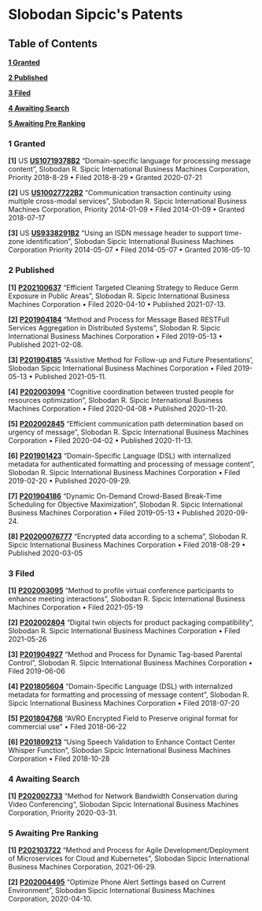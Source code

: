# Slobodan Sipcic's Patents

## Table of Contents

[<b>1 Granted</b>](#1-granted)

[<b>2 Published</b>](#2-published)

[<b>3 Filed</b>](#3-filed)

[<b>4 Awaiting Search</b>](#4-awaiting-search)

[<b>5 Awaiting Pre Ranking</b>](#5-awaiting-pre-ranking)



### 1 Granted

**[1]**	US **[US10719378B2](https://patents.justia.com/patent/10719378)** “Domain-specific language for processing message content”, Slobodan R. Sipcic International Business Machines Corporation, Priority 2018-8-29 • Filed 2018-8-29 • Granted 2020-07-21

**[2]**	US **[US10027722B2](https://patentimages.storage.googleapis.com/ae/24/ae/6931c226e4a159/US10027722.pdf)** “Communication transaction continuity using multiple cross-modal services”, Slobodan R. Sipcic International Business Machines Corporation, Priority 2014-01-09 • Filed 2014-01-09 • Granted 2018-07-17

**[3]**	US **[US9338291B2](https://patentimages.storage.googleapis.com/4d/b0/49/7eface0bfeeefe/US9338291.pdf)** “Using an ISDN message header to support time-zone identification”, Slobodan Sipcic International Business Machines Corporation Priority 2014-05-07 • Filed 2014-05-07 • Granted 2016-05-10


### 2 Published

**[1]**	**[P202100637](https://ibm.anaqua.com/anaqua/Survey/Survey.aspx?SurveyAnswerGroupId=96091861)** “Efficient Targeted Cleaning Strategy to Reduce Germ Exposure in Public Areas”, Slobodan R. Sipcic International Business Machines Corporation • Filed 2020-04-10 • Published 2021-07-13.

**[2]**	**[P201904184](https://ibm.anaqua.com/anaqua/Survey/Survey.aspx?SurveyAnswerGroupId=95667229)** “Method and Process for Message Based RESTFull Services Aggregation in Distributed Systems”, Slobodan R. Sipcic International Business Machines Corporation • Filed 2019-05-13 • Published 2021-02-08.

**[3]**	**[P201904185](https://ibm.anaqua.com/anaqua/Survey/Survey.aspx?SurveyAnswerGroupId=95667130)** “Assistive Method for Follow-up and Future Presentations’, Slobodan Sipcic International Business Machines Corporation • Filed 2019-05-13 • Published 2021-05-11.

**[4]**	**[P202003094](https://ibm.anaqua.com/anaqua/Survey/Survey.aspx?SurveyAnswerGroupId=96088772)** “Cognitive coordination between trusted people for resources optimization”, Slobodan R. Sipcic International Business Machines Corporation • Filed 2020-04-08 • Published 2020-11-20.

**[5]**	**[P202002845](https://ibm.anaqua.com/anaqua/Survey/Survey.aspx?SurveyAnswerGroupId=96083820)** “Efficient communication path determination based on urgency of message”, Slobodan R. Sipcic International Business Machines Corporation • Filed 2020-04-02 • Published 2020-11-13.

**[6]** **[P201901423](https://ibm.anaqua.com/anaqua/Survey/Survey.aspx?SurveyAnswerGroupId=95334207)** “Domain-Specific Language (DSL) with internalized metadata for authenticated formatting and processing of message content”, Slobodan R. Sipcic International Business Machines Corporation • Filed 2019-02-20 • Published 2020-09-29.

**[7]** **[P201904186](https://ibm.anaqua.com/anaqua/Survey/Survey.aspx?SurveyAnswerGroupId=95667073)** “Dynamic On-Demand Crowd-Based Break-Time Scheduling for Objective Maximization”, Slobodan R. Sipcic International Business Machines Corporation • Filed 2019-05-13 • Published 2020-09-24.

**[8]** **[P20200076777](https://patents.justia.com/patent/20200076777)** “Encrypted data according to a schema”, Slobodan R. Sipcic International Business Machines Corporation • Filed 2018-08-29 • Published 2020-03-05


### 3 Filed

**[1]**	**[P202003095](https://ibm.anaqua.com/anaqua/Survey/Survey.aspx?SurveyAnswerGroupId=96088780)** “Method to profile virtual conference participants to enhance meeting interactions”, Slobodan R. Sipcic International Business Machines Corporation • Filed 2021-05-19

**[2]**	**[P202002804](https://ibm.anaqua.com/anaqua/Survey/Survey.aspx?SurveyAnswerGroupId=96081540)** “Digital twin objects for product packaging compatibility”, Slobodan R. Sipcic International Business Machines Corporation • Filed 2021-05-26

**[3]**	**[P201904927](https://ibm.anaqua.com/anaqua/Survey/Survey.aspx?SurveyAnswerGroupId=95703253)** “Method and Process for Dynamic Tag-based Parental Control”, Slobodan R. Sipcic International Business Machines Corporation • Filed 2019-06-06

**[4]**	**[P201805604](https://ibm.anaqua.com/anaqua/Survey/Survey.aspx?SurveyAnswerGroupId=95076524)** “Domain-Specific Language (DSL) with internalized metadata for formatting and processing of message content”, Slobodan R. Sipcic International Business Machines Corporation • Filed 2018-07-20

**[5]**	**[P201804768](https://ibm.anaqua.com/anaqua/Survey/Survey.aspx?SurveyAnswerGroupId=95037801)** “AVRO Encrypted Field to Preserve original format for commercial use” • Filed 2018-06-22

**[6]**	**[P201809213](https://ibm.anaqua.com/anaqua/Survey/Survey.aspx?SurveyAnswerGroupId=95233467)** “Using Speech Validation to Enhance Contact Center Whisper Function”, Slobodan Sipcic International Business Machines Corporation • Filed 2018-10-28

### 4 Awaiting Search

**[1]**	**[P202002733](https://ibm.anaqua.com/anaqua/Survey/Survey.aspx?SurveyAnswerGroupId=96081472)** “Method for Network Bandwidth Conservation during Video Conferencing”, Slobodan Sipcic International Business Machines Corporation, Priority 2020-03-31.


### 5 Awaiting Pre Ranking

**[1]**	**[P202103722](https://ibm.anaqua.com/anaqua/Survey/Survey.aspx?SurveyAnswerGroupId=96150517)** “Method and Process for Agile Development/Deployment of Microservices for Cloud and Kubernetes”, Slobodan Sipcic International Business Machines Corporation, 2021-06-29.

**[2]**	**[P202004495](https://ibm.anaqua.com/anaqua/Survey/Survey.aspx?SurveyAnswerGroupId=96091852)** “Optimize Phone Alert Settings based on Current Environment”, Slobodan Sipcic International Business Machines Corporation, 2020-04-10.






